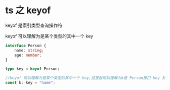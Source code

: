 # ts 之 keyof

keyof 是索引类型查询操作符

keyof 可以理解为是某个类型的其中一个 key

```ts
interface Person {
    name: string;
    age: number;
}

type key = keyof Person;

//keyof 可以理解为是某个类型的其中一个 key,这里就可以理解为k是 Person接口 key 其中的一个
const k: key = "name";
```



